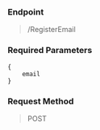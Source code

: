 
### Endpoint

> /RegisterEmail
### Required Parameters

```
{
	email
}
```


### Request Method

> POST